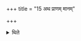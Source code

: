 +++
title = "15 अथ प्राणम् मानम्"

+++

<details><summary>थिते</summary>

अथ प्राणं मानं पृश्निभ्यां निवपेत् १५
</details>
